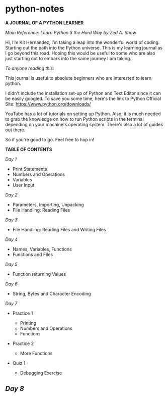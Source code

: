 # python-notes
__A JOURNAL OF A PYTHON LEARNER__

_Main Reference: Learn Python 3 the Hard Way by Zed A. Shaw_

Hi, I’m Kit Hernandez, I’m taking a leap into the wonderful world of coding. Starting out 
the path into the Python universe. This is my learning journal as I go beyond this road. 
Hoping this would be useful to some who are also just starting out to embark into the same 
journey I am taking.

_To anyone reading this:_

This journal is useful to absolute beginners who are interested to learn python.

I didn't include the installation set-up of Python and Text Editor since it can be easily googled.
To save you some time, here's the link to Python Official Site: https://www.python.org/downloads/

YouTube has a lot of tutorials on setting up Python. Also, it is much needed to grab the knowledge
on how to run Python scripts in the terminal depending on your machine's operating system. There's 
also a lot of guides out there.

So if you're good to go. Feel free to hop in!

__TABLE OF CONTENTS__

_Day 1_ 
- Print Statements
- Numbers and Operations
- Variables
- User Input

_Day 2_
- Parameters, Importing, Unpacking
- File Handling: Reading Files

_Day 3_
- File Handling: Reading Files and Writing Files

_Day 4_
- Names, Variables, Functions
- Functions and Files

_Day 5_
- Function returning Values

_Day 6_ 
- String, Bytes and Character Encoding

_Day 7_
- Practice 1
    - Printing
    - Numbers and Operations
    - Functions

- Practice 2
    - More Functions

- Quiz 1
    - Debugging Exercise

_Day 8_
- 